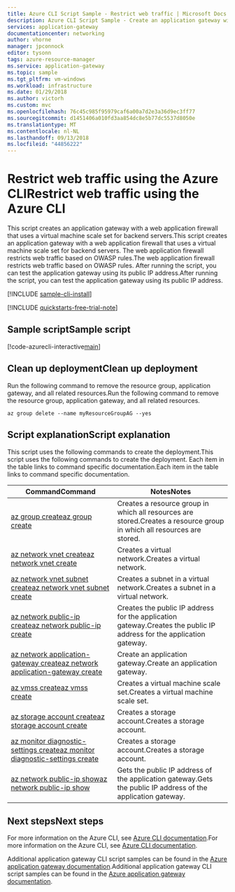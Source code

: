 ```yaml
---
title: Azure CLI Script Sample - Restrict web traffic | Microsoft Docs
description: Azure CLI Script Sample - Create an application gateway with a web application firewall and a virtual machine scale set that uses OWASP rules to restrict traffic.
services: application-gateway
documentationcenter: networking
author: vhorne
manager: jpconnock
editor: tysonn
tags: azure-resource-manager
ms.service: application-gateway
ms.topic: sample
ms.tgt_pltfrm: vm-windows
ms.workload: infrastructure
ms.date: 01/29/2018
ms.author: victorh
ms.custom: mvc
ms.openlocfilehash: 76c45c985f95979caf6a00a7d2e3a36d9ec3ff77
ms.sourcegitcommit: d1451406a010fd3aa854dc8e5b77dc5537d8050e
ms.translationtype: MT
ms.contentlocale: nl-NL
ms.lasthandoff: 09/13/2018
ms.locfileid: "44856222"
---
```

# <a name="restrict-web-traffic-using-the-azure-cli"></a><span data-ttu-id="3c0fe-103">Restrict web traffic using the Azure CLI</span><span class="sxs-lookup"><span data-stu-id="3c0fe-103">Restrict web traffic using the Azure CLI</span></span>

<span data-ttu-id="3c0fe-104">This script creates an application gateway with a web application firewall that uses a virtual machine scale set for backend servers.</span><span class="sxs-lookup"><span data-stu-id="3c0fe-104">This script creates an application gateway with a web application firewall that uses a virtual machine scale set for backend servers.</span></span> <span data-ttu-id="3c0fe-105">The web application firewall restricts web traffic based on OWASP rules.</span><span class="sxs-lookup"><span data-stu-id="3c0fe-105">The web application firewall restricts web traffic based on OWASP rules.</span></span> <span data-ttu-id="3c0fe-106">After running the script, you can test the application gateway using its public IP address.</span><span class="sxs-lookup"><span data-stu-id="3c0fe-106">After running the script, you can test the application gateway using its public IP address.</span></span>

[!INCLUDE [sample-cli-install](../../../includes/sample-cli-install.md)]

[!INCLUDE [quickstarts-free-trial-note](../../../includes/quickstarts-free-trial-note.md)]

## <a name="sample-script"></a><span data-ttu-id="3c0fe-107">Sample script</span><span class="sxs-lookup"><span data-stu-id="3c0fe-107">Sample script</span></span>

[!code-azurecli-interactive[main](../../../cli_scripts/application-gateway/create-vmss/create-vmss-waf.sh "Create application gateway")]

## <a name="clean-up-deployment"></a><span data-ttu-id="3c0fe-108">Clean up deployment</span><span class="sxs-lookup"><span data-stu-id="3c0fe-108">Clean up deployment</span></span> 

<span data-ttu-id="3c0fe-109">Run the following command to remove the resource group, application gateway, and all related resources.</span><span class="sxs-lookup"><span data-stu-id="3c0fe-109">Run the following command to remove the resource group, application gateway, and all related resources.</span></span>

```azurecli-interactive 
az group delete --name myResourceGroupAG --yes
```

## <a name="script-explanation"></a><span data-ttu-id="3c0fe-110">Script explanation</span><span class="sxs-lookup"><span data-stu-id="3c0fe-110">Script explanation</span></span>

<span data-ttu-id="3c0fe-111">This script uses the following commands to create the deployment.</span><span class="sxs-lookup"><span data-stu-id="3c0fe-111">This script uses the following commands to create the deployment.</span></span> <span data-ttu-id="3c0fe-112">Each item in the table links to command specific documentation.</span><span class="sxs-lookup"><span data-stu-id="3c0fe-112">Each item in the table links to command specific documentation.</span></span>

| <span data-ttu-id="3c0fe-113">Command</span><span class="sxs-lookup"><span data-stu-id="3c0fe-113">Command</span></span> | <span data-ttu-id="3c0fe-114">Notes</span><span class="sxs-lookup"><span data-stu-id="3c0fe-114">Notes</span></span> |
|---|---|
| [<span data-ttu-id="3c0fe-115">az group create</span><span class="sxs-lookup"><span data-stu-id="3c0fe-115">az group create</span></span>](https://docs.microsoft.com/cli/azure/group#az-group-create) | <span data-ttu-id="3c0fe-116">Creates a resource group in which all resources are stored.</span><span class="sxs-lookup"><span data-stu-id="3c0fe-116">Creates a resource group in which all resources are stored.</span></span> |
| [<span data-ttu-id="3c0fe-117">az network vnet create</span><span class="sxs-lookup"><span data-stu-id="3c0fe-117">az network vnet create</span></span>](https://docs.microsoft.com/cli/azure/network/vnet#az-net) | <span data-ttu-id="3c0fe-118">Creates a virtual network.</span><span class="sxs-lookup"><span data-stu-id="3c0fe-118">Creates a virtual network.</span></span> |
| [<span data-ttu-id="3c0fe-119">az network vnet subnet create</span><span class="sxs-lookup"><span data-stu-id="3c0fe-119">az network vnet subnet create</span></span>](https://docs.microsoft.com/cli/azure/network/vnet/subnet#az-network_vnet_subnet_create) | <span data-ttu-id="3c0fe-120">Creates a subnet in a virtual network.</span><span class="sxs-lookup"><span data-stu-id="3c0fe-120">Creates a subnet in a virtual network.</span></span> |
| [<span data-ttu-id="3c0fe-121">az network public-ip create</span><span class="sxs-lookup"><span data-stu-id="3c0fe-121">az network public-ip create</span></span>](https://docs.microsoft.com/en-us/cli/azure/network/public-ip?view=azure-cli-latest) | <span data-ttu-id="3c0fe-122">Creates the public IP address for the application gateway.</span><span class="sxs-lookup"><span data-stu-id="3c0fe-122">Creates the public IP address for the application gateway.</span></span> |
| [<span data-ttu-id="3c0fe-123">az network application-gateway create</span><span class="sxs-lookup"><span data-stu-id="3c0fe-123">az network application-gateway create</span></span>](https://docs.microsoft.com/en-us/cli/azure/network/application-gateway?view=azure-cli-latest) | <span data-ttu-id="3c0fe-124">Create an application gateway.</span><span class="sxs-lookup"><span data-stu-id="3c0fe-124">Create an application gateway.</span></span> |
| [<span data-ttu-id="3c0fe-125">az vmss create</span><span class="sxs-lookup"><span data-stu-id="3c0fe-125">az vmss create</span></span>](https://docs.microsoft.com/cli/azure/vmss#az-vmss-create) | <span data-ttu-id="3c0fe-126">Creates a virtual machine scale set.</span><span class="sxs-lookup"><span data-stu-id="3c0fe-126">Creates a virtual machine scale set.</span></span> |
| [<span data-ttu-id="3c0fe-127">az storage account create</span><span class="sxs-lookup"><span data-stu-id="3c0fe-127">az storage account create</span></span>](https://docs.microsoft.com/cli/azure/storage/account#az-storage-account-create) | <span data-ttu-id="3c0fe-128">Creates a storage account.</span><span class="sxs-lookup"><span data-stu-id="3c0fe-128">Creates a storage account.</span></span> |
| [<span data-ttu-id="3c0fe-129">az monitor diagnostic-settings create</span><span class="sxs-lookup"><span data-stu-id="3c0fe-129">az monitor diagnostic-settings create</span></span>](https://docs.microsoft.com/cli/azure/monitor/diagnostic-settings#az-monitor-diagnostic-settings-create) | <span data-ttu-id="3c0fe-130">Creates a storage account.</span><span class="sxs-lookup"><span data-stu-id="3c0fe-130">Creates a storage account.</span></span> |
| [<span data-ttu-id="3c0fe-131">az network public-ip show</span><span class="sxs-lookup"><span data-stu-id="3c0fe-131">az network public-ip show</span></span>](https://docs.microsoft.com/cli/azure/network/public-ip#az-network_public_ip_show) | <span data-ttu-id="3c0fe-132">Gets the public IP address of the application gateway.</span><span class="sxs-lookup"><span data-stu-id="3c0fe-132">Gets the public IP address of the application gateway.</span></span> |

## <a name="next-steps"></a><span data-ttu-id="3c0fe-133">Next steps</span><span class="sxs-lookup"><span data-stu-id="3c0fe-133">Next steps</span></span>

<span data-ttu-id="3c0fe-134">For more information on the Azure CLI, see [Azure CLI documentation](https://docs.microsoft.com/cli/azure/overview).</span><span class="sxs-lookup"><span data-stu-id="3c0fe-134">For more information on the Azure CLI, see [Azure CLI documentation](https://docs.microsoft.com/cli/azure/overview).</span></span>

<span data-ttu-id="3c0fe-135">Additional application gateway CLI script samples can be found in the [Azure application gateway documentation](../cli-samples.md).</span><span class="sxs-lookup"><span data-stu-id="3c0fe-135">Additional application gateway CLI script samples can be found in the [Azure application gateway documentation](../cli-samples.md).</span></span>
